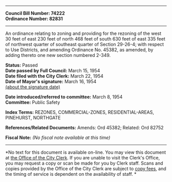 * * * * *  
  
**Council Bill Number: [](#h0)[](#h2)74222**   
**Ordinance Number: 82831**  
  
* * * * *  
  
An ordinance relating to zoning and providing for the rezoning of the west 30 feet of east 230 feet of north 468 feet of south 630 feet of east 335 feet of northwest quarter of southeast quarter of Section 29-26-4; with respect to Use Districts, and amending Ordinance No. 45382, as amended, by adding thereto one new section numbered 2-349.  
  
**Status:** Passed   
**Date passed by Full Council:** March 15, 1954   
**Date filed with the City Clerk:** March 22, 1954   
**Date of Mayor's signature:** March 16, 1954   
[(about the signature date)](/~public/approvaldate.htm)   
  
  
**Date introduced/referred to committee:** March 8, 1954   
**Committee:** Public Safety   
  
**Index Terms:** REZONES, COMMERCIAL-ZONES, RESIDENTIAL-AREAS, PINEHURST, NORTHGATE  
  
**References/Related Documents:** Amends: Ord 45382; Related: Ord 82752  
  
**Fiscal Note:** *(No fiscal note available at this time)*  
  
* * * * *  
  
*No text for this document is available on-line. You may view this document at [the Office of the City Clerk](http://www.seattle.gov/leg/clerk/contactUs.htm). If you are unable to visit the Clerk's Office, you may request a copy or scan be made for you by Clerk staff. Scans and copies provided by the Office of the City Clerk are subject to [copy fees](http://clerk.seattle.gov/~public/clerkfees.htm), and the timing of service is dependent on the availability of staff. *  
  
  
